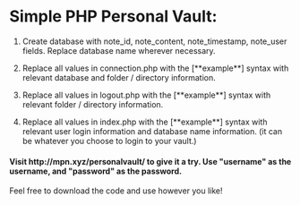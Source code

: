 <h1>Simple PHP Personal Vault:</h1>

1. Create database with note_id, note_content, note_timestamp, note_user fields. Replace database name wherever necessary. 

2. Replace all values in connection.php with the [\*\*example\*\*] syntax with relevant database and folder / directory information.

3. Replace all values in logout.php with the [\*\*example\*\*] syntax with relevant folder / directory information.

4. Replace all values in index.php with the [\*\*example\*\*] syntax with relevant user login information and database name information. (it can be whatever you choose to login to your vault.)

<h4>Visit http://mpn.xyz/personalvault/ to give it a try. Use "username" as the username, and "password" as the password.</h4>

Feel free to download the code and use however you like!
